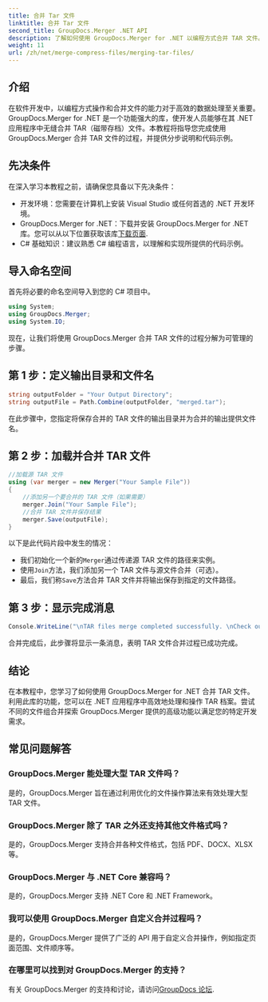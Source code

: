 ```yaml
---
title: 合并 Tar 文件
linktitle: 合并 Tar 文件
second_title: GroupDocs.Merger .NET API
description: 了解如何使用 GroupDocs.Merger for .NET 以编程方式合并 TAR 文件。按照我们的分步指南高效处理 TAR 档案。
weight: 11
url: /zh/net/merge-compress-files/merging-tar-files/
---
```

## 介绍
在软件开发中，以编程方式操作和合并文件的能力对于高效的数据处理至关重要。 GroupDocs.Merger for .NET 是一个功能强大的库，使开发人员能够在其 .NET 应用程序中无缝合并 TAR（磁带存档）文件。本教程将指导您完成使用 GroupDocs.Merger 合并 TAR 文件的过程，并提供分步说明和代码示例。
## 先决条件
在深入学习本教程之前，请确保您具备以下先决条件：
- 开发环境：您需要在计算机上安装 Visual Studio 或任何首选的 .NET 开发环境。
-  GroupDocs.Merger for .NET：下载并安装 GroupDocs.Merger for .NET 库。您可以从以下位置获取该库[下载页面](https://releases.groupdocs.com/merger/net/).
- C# 基础知识：建议熟悉 C# 编程语言，以理解和实现所提供的代码示例。

## 导入命名空间
首先将必要的命名空间导入到您的 C# 项目中。

```csharp
using System; 
using GroupDocs.Merger;
using System.IO;
```

现在，让我们将使用 GroupDocs.Merger 合并 TAR 文件的过程分解为可管理的步骤。
## 第 1 步：定义输出目录和文件名
```csharp
string outputFolder = "Your Output Directory";
string outputFile = Path.Combine(outputFolder, "merged.tar");
```
在此步骤中，您指定将保存合并的 TAR 文件的输出目录并为合并的输出提供文件名。
## 第 2 步：加载并合并 TAR 文件
```csharp
//加载源 TAR 文件
using (var merger = new Merger("Your Sample File"))
{
    //添加另一个要合并的 TAR 文件（如果需要）
    merger.Join("Your Sample File");
    //合并 TAR 文件并保存结果
    merger.Save(outputFile);
}
```
以下是此代码片段中发生的情况：
- 我们初始化一个新的`Merger`通过传递源 TAR 文件的路径来实例。
- 使用`Join`方法，我们添加另一个 TAR 文件与源文件合并（可选）。
- 最后，我们称`Save`方法合并 TAR 文件并将输出保存到指定的文件路径。
## 第 3 步：显示完成消息
```csharp
Console.WriteLine("\nTAR files merge completed successfully. \nCheck output in {0}", outputFolder);
```
合并完成后，此步骤将显示一条消息，表明 TAR 文件合并过程已成功完成。

## 结论
在本教程中，您学习了如何使用 GroupDocs.Merger for .NET 合并 TAR 文件。利用此库的功能，您可以在 .NET 应用程序中高效地处理和操作 TAR 档案。尝试不同的文件组合并探索 GroupDocs.Merger 提供的高级功能以满足您的特定开发需求。

## 常见问题解答
### GroupDocs.Merger 能处理大型 TAR 文件吗？
是的，GroupDocs.Merger 旨在通过利用优化的文件操作算法来有效处理大型 TAR 文件。
### GroupDocs.Merger 除了 TAR 之外还支持其他文件格式吗？
是的，GroupDocs.Merger 支持合并各种文件格式，包括 PDF、DOCX、XLSX 等。
### GroupDocs.Merger 与 .NET Core 兼容吗？
是的，GroupDocs.Merger 支持 .NET Core 和 .NET Framework。
### 我可以使用 GroupDocs.Merger 自定义合并过程吗？
是的，GroupDocs.Merger 提供了广泛的 API 用于自定义合并操作，例如指定页面范围、文件顺序等。
### 在哪里可以找到对 GroupDocs.Merger 的支持？
有关 GroupDocs.Merger 的支持和讨论，请访问[GroupDocs 论坛](https://forum.groupdocs.com/c/merger/32).